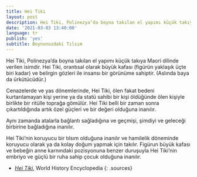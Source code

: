 ```yaml
---
title: Hei Tiki
layout: post
description: Hei Tiki, Polinezya’da boyna takılan el yapımı küçük takıya Maori dilinde verilen isimdir. Hei Tiki, orantısal olarak büyük kafası (figürün yaklaşık üçte biri kadar) ve belirgin gözleri ile insansı bir görünüme sahiptir. (Aslında baya da ürkütücüdür.)
date: '2021-03-03 13:40:00'
language: tr
publish: 'yes'
subtitle: Boynunuzdaki Tılsım
---
```

Hei Tiki, Polinezya’da boyna takılan el yapımı küçük takıya Maori dilinde verilen isimdir. Hei Tiki, orantısal olarak büyük kafası (figürün yaklaşık üçte biri kadar) ve belirgin gözleri ile insansı bir görünüme sahiptir. (Aslında baya da ürkütücüdür.)

Cenazelerde ve yas dönemlerinde, Hei Tiki, ölen fakat bedeni kurtarılamayan kişi yerine ya da statü sahibi bir kişi öldüğünde ölen kişiyle birlikte bir ritülle toprağa gömülür. Hei Tiki belli bir zaman sonra çıkartıldığında artık özel güçleri ve bir değeri olduğuna inanılır.

Aynı zamanda atalarla bağlantı sağladığına ve geçmişi, şimdiyi ve geleceği birbirine bağladığına inanılır.

Hei Tiki’nin koruyucu bir tılsım olduğuna inanılır ve hamilelik döneminde koruyucu olarak ya da kolay doğum yapmak için takılır. Figürun büyük kafası ve bebeğin anne karnındaki pozisyonuna benzer duruşuyla Hei Tiki’nin embriyo ve güçlü bir ruha sahip çocuk olduğuna inanılır.


+ *[Hei Tiki](https://www.worldhistory.org/article/1659/hei-tiki/)*, World History Encyclopedia
{: .sources}
